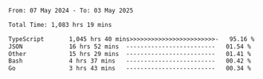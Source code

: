
<!--START_SECTION:waka-->

```txt
From: 07 May 2024 - To: 03 May 2025

Total Time: 1,083 hrs 19 mins

TypeScript       1,045 hrs 40 mins>>>>>>>>>>>>>>>>>>>>>>>>-   95.16 %
JSON             16 hrs 52 mins  -------------------------   01.54 %
Other            15 hrs 29 mins  -------------------------   01.41 %
Bash             4 hrs 37 mins   -------------------------   00.42 %
Go               3 hrs 43 mins   -------------------------   00.34 %
```

<!--END_SECTION:waka-->

<!--

### Hi there 👋
**Iam-cesar/Iam-cesar** is a ✨ _special_ ✨ repository because its `README.md` (this file) appears on your GitHub profile.

Here are some ideas to get you started:

- 🔭 I’m currently working on ...
- 🌱 I’m currently learning ...
- 👯 I’m looking to collaborate on ...
- 🤔 I’m looking for help with ...
- 💬 Ask me about ...
- 📫 How to reach me: ...
- 😄 Pronouns: ...
- ⚡ Fun fact: ...
-->
